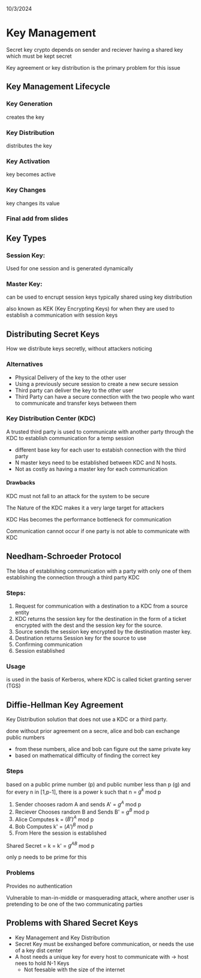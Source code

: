 10/3/2024

# Key Management 

Secret key crypto depends on sender and reciever having a shared key which must be kept secret 

Key agreement or key distribution is the primary problem for this issue 

## Key Management Lifecycle 

### Key Generation
creates the key 

### Key Distribution
distributes the key 

### Key Activation 
key becomes active 

### Key Changes 
key changes its value 

### Final add from slides 
## Key Types

### Session Key: 

Used for one session and is generated dynamically 

### Master Key: 
can be used to encrupt session keys typically shared using key distribution

also known as KEK (Key Encrypting Keys) for when they are used to establish a communication with session keys 

## Distributing Secret Keys

How we distribute keys secretly, without attackers noticing 

### Alternatives 
- Physical Delivery of the key to the other user 
- Using a previously secure session to create a new secure session
- Third party can deliver the key to the other user 
- Third Party can have a secure connection with the two people who want to communicate and transfer keys between them 

### Key Distribution Center (KDC)
A trusted third party is used to communicate with another party through the KDC to establish communication for a temp session 
- different base key for each user to estabish connection with the third party 
- N master keys need to be established between KDC and N hosts.
- Not as costly as having a master key for each communication 

#### Drawbacks 
KDC must not fall to an attack for the system to be secure 

The Nature of the KDC makes it a very large target for attackers 

KDC Has becomes the performance bottleneck for communication 

Communication cannot occur if one party is not able to communicate with KDC 


## Needham-Schroeder Protocol
The Idea of establishing communication with a party with only one of them establishing the connection through a third party KDC 

### Steps:
1. Request for communication with a destination to a KDC from a source entity
2. KDC returns the session key for the destination in the form of a ticket encrypted with the dest and the session key for the source. 
3. Source sends the session key encrypted by the destination master key. 
4. Destination returns Session key for the source to use 
5. Confirming communication 
6. Session established 

### Usage 
is used in the basis of Kerberos, where KDC is called ticket granting server (TGS)

## Diffie-Hellman Key Agreement 

Key Distribution solution that does not use a KDC or a third party.

done without prior agreement on a secre, alice and bob can exchange public numbers
- from these numbers, alice and bob can figure out the same private key
- based on mathematical difficulty of finding the correct key
  

### Steps 
based on a public prime number (p) and public number less than p (g) and for every n in [1,p-1], there is a power k such that n = $g^k$ mod p
1. Sender chooses radom A and sends A' = $g^A$ mod p
2. Reciever Chooses random B and Sends B' = $g^B$ mod p 
3. Alice Computes k = $(B')^A$ mod p
4. Bob Computes k' = $(A')^B$ mod p
5. From Here the session is established 

Shared Secret = k = k' = $g^{AB}$ mod p

only p needs to be prime for this 

### Problems 
Provides no authentication 

Vulnerable to man-in-middle or masquerading attack, where another user is pretending to be one of the two communicating parties  

## Problems with Shared Secret Keys 

- Key Management and Key Distribution 
- Secret Key must be exshanged before communication, or needs the use of a key dist center 
- A host needs a unique key for every host to communicate with -> host nees to hold N-1 Keys 
  - Not feesable with the size of the internet 